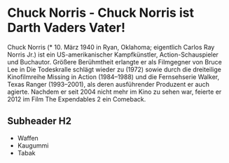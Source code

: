 # Chuck Norris - Chuck Norris ist Darth Vaders Vater!

Chuck Norris (* 10. März 1940 in Ryan, Oklahoma; eigentlich Carlos Ray Norris Jr.) ist ein US-amerikanischer Kampfkünstler, Action-Schauspieler und Buchautor.
Größere Berühmtheit erlangte er als Filmgegner von Bruce Lee in Die Todeskralle schlägt wieder zu (1972) sowie durch die dreiteilige Kinofilmreihe Missing in Action (1984–1988) und die Fernsehserie Walker, Texas Ranger (1993–2001), als deren ausführender Produzent er auch agierte. Nachdem er seit 2004 nicht mehr im Kino zu sehen war, feierte er 2012 im Film The Expendables 2 ein Comeback.

## Subheader H2

* Waffen
* Kaugummi
* Tabak